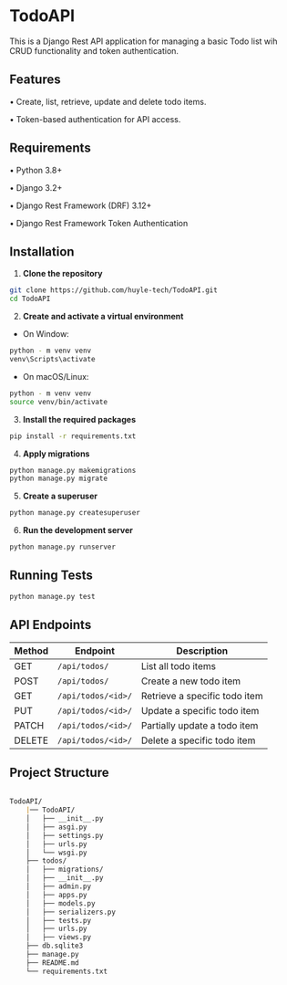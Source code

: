 # TodoAPI

This is a Django Rest API application for managing a basic Todo list wih CRUD functionality and token authentication.

## Features

•  Create, list, retrieve, update and delete todo items.

•  Token-based authentication for API access.

## Requirements

•  Python 3.8+

•  Django 3.2+

•  Django Rest Framework (DRF) 3.12+

•  Django Rest Framework Token Authentication


## Installation

1. **Clone the repository**
```bash
git clone https://github.com/huyle-tech/TodoAPI.git
cd TodoAPI
```

2. **Create and activate a virtual environment**

* On Window:
```bash
python - m venv venv
venv\Scripts\activate
```

* On macOS/Linux:
```bash
python - m venv venv
source venv/bin/activate
```

3. **Install the required packages**
```bash
pip install -r requirements.txt
```

4. **Apply migrations**
```bash
python manage.py makemigrations
python manage.py migrate
```

5. **Create a superuser**
```bash
python manage.py createsuperuser
```

6. **Run the development server**
```bash
python manage.py runserver
```

## Running Tests
```bash
python manage.py test
```

## API Endpoints

| Method | Endpoint | Description |
|--------|------------------------|---------------------------------|
| GET    | `/api/todos/`          | List all todo items             |
| POST   | `/api/todos/`          | Create a new todo item          | 
| GET    | `/api/todos/<id>/`     | Retrieve a specific todo item   | 
| PUT    | `/api/todos/<id>/`     | Update a specific todo item     | 
| PATCH  | `/api/todos/<id>/`     | Partially update a todo item    | 
| DELETE | `/api/todos/<id>/`     | Delete a specific todo item     |

## Project Structure

```markdown

TodoAPI/
    |── TodoAPI/
    │   ├── __init__.py
    │   ├── asgi.py
    │   ├── settings.py
    │   ├── urls.py
    │   └── wsgi.py 
    ├── todos/
    │   ├── migrations/
    │   ├── __init__.py
    │   ├── admin.py
    │   ├── apps.py
    │   ├── models.py
    │   ├── serializers.py
    │   ├── tests.py
    │   ├── urls.py
    │   ├── views.py
    ├── db.sqlite3
    ├── manage.py
    ├── README.md
    └── requirements.txt
```